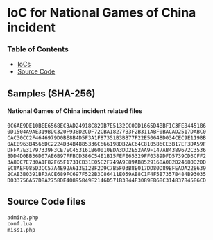 # IoC for National Games of China incident

### Table of Contents
* [IoCs](#IoCs)
* [Source Code](#Source-Code-files)

## Samples (SHA-256)
#### National Games of China incident related files
```
0C6AE9DE10BEE6568EC3AD24918C829B7E5132CC0DD1665D4BBF1C3FE84451B6
0D1504A9AE319BDC320F938D2CDF72CBA18277B3F2B311ABF0BACAD2517DABC0
CAC30CC2F4646979D0BE8B4D5F3A1F87351B3BB77F22E5064BD034CEC9E119BB
0AEB963B4566DC2224D34B4885336C666198DB2AC64C810586CE3B17EF3DA59F
DFFA7E31797339F3CE7EC453161B60010EDA3DD2E52AA9F147AB4389672C3536
BDD4D0BB36D07AE6B97FFBCD386C54E1B15FEFE65329FF0389DFD5739CD3CFF2
3A8DC7E730A1F82F65F1731CB31E05E2F749A9E89AB8529168A082D24680D2DD
EC8AEF085D3CC57A4E92A613E128F2D9C7B5F03B8E017DD80D89BFEADA228639
2CAB3B0391BF3ACE689FC697F522B3C86411E059AB8C1F4F5B7357B484B93035
D033756A57D8A2758DE40895849E2146D571B3B44F3089EB68C31483784586CD
```
## Source Code files
```
admin2.php
conf.lua
miss1.php
```
